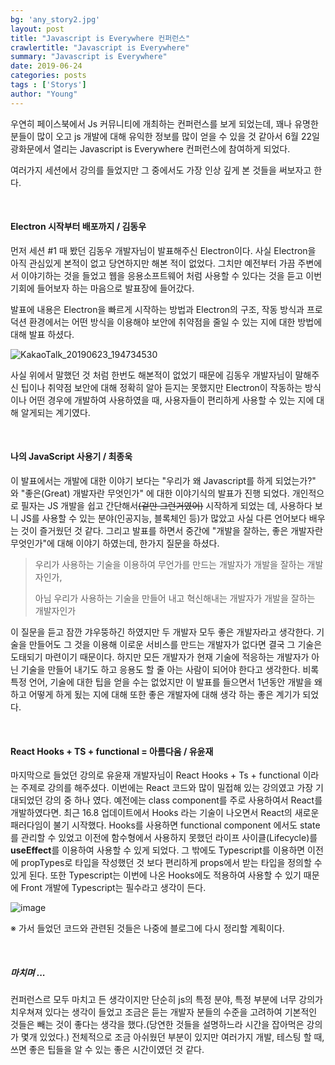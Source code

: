 ```yaml
---
bg: 'any_story2.jpg'
layout: post
title: "Javascript is Everywhere 컨퍼런스"
crawlertitle: "Javascript is Everywhere"
summary: "Javascript is Everywhere"
date: 2019-06-24
categories: posts
tags : ['Storys']
author: "Young"
---
```


 우연히 페이스북에서 Js 커뮤니티에 개최하는 컨퍼런스를 보게 되었는데, 꽤나 유명한 분들이 많이 오고 js 개발에 대해 유익한 정보를 많이 얻을 수 있을 것 같아서 6월 22일 광화문에서 열리는 Javascript is Everywhere 컨퍼런스에 참여하게 되었다.

 여러가지 세션에서 강의를 들었지만 그 중에서도 가장 인상 깊게 본 것들을 써보자고 한다.

<br/>

#### Electron 시작부터 배포까지 / 김동우

 먼저 세션 #1 때 봤던 김동우 개발자님이 발표해주신 Electron이다. 사실 Electron을 아직 관심있게 본적이 없고 당연하지만 해본 적이 없었다. 그치만 예전부터 가끔 주변에서 이야기하는 것을 들었고 웹을 응용소프트웨어 처럼 사용할 수 있다는 것을 듣고 이번 기회에 들어보자 하는 마음으로 발표장에 들어갔다. 

 발표에 내용은 Electron을 빠르게 시작하는 방법과 Electron의 구조, 작동 방식과 프로덕션 환경에서는 어떤 방식을 이용해야 보안에 취약점을 줄일 수 있는 지에 대한 방법에 대해 발표 하셨다. 

![KakaoTalk_20190623_194734530](https://user-images.githubusercontent.com/38432821/60003226-384f4480-96a5-11e9-84c7-f267f117369e.jpg)

사실 위에서 말했던 것 처럼 한번도 해본적이 없었기 때문에 김동우 개발자님이 말해주신 팁이나 취약점 보안에 대해 정확히 알아 듣지는 못했지만 Electron이 작동하는 방식이나 어떤 경우에 개발하여 사용하였을 때, 사용자들이 편리하게 사용할 수 있는 지에 대해 알게되는 계기였다.

<br/>

#### 나의 JavaScript 사용기 / 최종욱

 이 발표에서는 개발에 대한 이야기 보다는 "우리가 왜 Javascript를 하게 되었는가?" 와 "좋은(Great) 개발자란 무엇인가" 에 대한 이야기식의 발표가 진행 되었다. 개인적으로 필자는 JS 개발을 쉽고 간단해서~~(겉만 그런거였어)~~ 시작하게 되었는 데, 사용하다 보니 JS를 사용할 수 있는 분야(인공지능, 블록체인 등)가 많았고 사실 다른 언어보다 배우는 것이 즐거웠던 것 같다. 그리고 발표를 하면서 중간에 "개발을 잘하는, 좋은 개발자란 무엇인가"에 대해 이야기 하였는데, 한가지 질문을 하셨다.

> 우리가 사용하는 기술을 이용하여 무언가를 만드는 개발자가 개발을 잘하는 개발자인가,
> 
> 아님 우리가 사용하는 기술을 만들어 내고 혁신해내는 개발자가 개발을 잘하는 개발자인가

 이 질문을 듣고 잠깐 갸우뚱하긴 하였지만 두 개발자 모두 좋은 개발자라고 생각한다. 기술을 만들어도 그 것을 이용해 이로운 서비스를 만드는 개발자가 없다면 결국 그 기술은 도태되기 마련이기 때문이다. 하지만 모든 개발자가 현재 기술에 적응하는 개발자가 아닌 기술을 만들어 내기도 하고 응용도 할 줄 아는 사람이 되어야 한다고 생각한다. 비록 특정 언어, 기술에 대한 팁을 얻을 수는 없었지만 이 발표를 들으면서 1년동안 개발을 왜 하고 어떻게 하게 됬는 지에 대해 또한 좋은 개발자에 대해 생각 하는 좋은 계기가 되었다.

<br/>

#### React Hooks + TS + functional = 아름다움 / 유윤재

 마지막으로 들었던 강의로 유윤재 개발자님이 React Hooks + Ts + functional 이라는 주제로 강의를 해주셨다. 이번에는 React 코드와 많이 밀접해 있는 강의였고 가장 기대되었던 강의 중 하나 였다. 예전에는 class component를 주로 사용하여서 React를 개발하였다면. 최근 16.8 업데이트에서 Hooks 라는 기술이 나오면서 React의 새로운 패러다임이 불기 시작했다. Hooks를 사용하면 functional component 에서도 state를 관리할 수 있었고 이전에 함수형에서 사용하지 못했던 라이프 사이클(Lifecycle)를 **useEffect**를 이용하여 사용할 수 있게 되었다. 그 밖에도 Typescript를 이용하면 이전에 propTypes로 타입을 작성했던 것 보다 편리하게 props에서 받는 타입을 정의할 수 있게 된다. 또한 Typescript는 이번에 나온 Hooks에도 적용하여 사용할 수 있기 때문에 Front 개발에 Typescript는 필수라고 생각이 든다.

![image](https://user-images.githubusercontent.com/38432821/60058788-ba328280-9724-11e9-8542-bf720b69ae44.png)

※ 가서 들었던 코드와 관련된 것들은 나중에 블로그에 다시 정리할 계획이다.

<br/>

##### 마치며 ...

 컨퍼런스르 모두 마치고 든 생각이지만 단순히 js의 특정 분야, 특정 부분에 너무 강의가 치우쳐져 있다는 생각이 들었고 조금은 듣는 개발자 분들의 수준을 고려하여 기본적인 것들은 빼는 것이 좋다는 생각을 했다.(당연한 것들을 설명하느라 시간을 잡아먹은 강의가 몇개 있었다.) 전체적으로 조금 아쉬웠던 부분이 있지만 여러가지 개발, 테스팅 할 때, 쓰면 좋은 팁들을 알 수 있는 좋은 시간이였던 것 같다.
